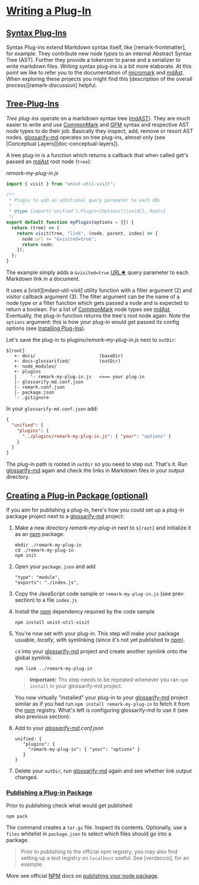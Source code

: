 # [Writing a Plug-In](#writing-a-plug-in)

## [Syntax Plug-Ins](#syntax-plug-ins)

Syntax Plug-ins extend Markdown syntax itself, like \[remark-frontmatter], for example. They contribute new *node types* to an internal Abstract Syntax Tree (AST). Further they provide a tokenizer to parse and a serializer to write markdown files. Writing syntax plug-ins is a bit more elaborate. At this point we like to refer you to the documentation of [micromark][1] and [mdAst][2]. When exploring these projects you might find this \[description of the overall process]\[remark-discussion] helpful.

## [Tree-Plug-Ins](#tree-plug-ins)

*Tree plug-ins* operate on a markdown syntax tree ([mdAST][2]). They are much easier to write and use [CommonMark][3] and [GFM][4] syntax and respective AST node types to do their job. Basically they inspect, add, remove or resort AST nodes. [glossarify-md][5] operates on tree plug-ins, almost only (see \[Conceptual Layers]\[doc-conceptual-layers]).

A tree plug-in is a function which returns a callback that when called get's passed an [mdAst][2] root node (`tree`):

*remark-my-plug-in.js*

```js
import { visit } from "unist-util-visit";

/**
 * Plugin to add an additional query parameter to each URL
 *
 * @type {import('unified').Plugin<[Options?]|void[], Root>}
 */
export default function myPlugin(options = {}) {
  return (tree) => {
    return visit(tree, "link", (node, parent, index) => {
      node.url += "&visited=true";
      return node;
    });
  };
}
```

The example simply adds a `&visited=true` [URL★][6] query parameter to each Markdown link in a document.

It uses a \[visit]\[mdast-util-visit] utility function with a filter argument (2) and visitor callback argument (3). The filter argument can be the name of a node type or a filter function which gets passed a node and is expected to return a boolean.  For a list of [CommonMark][3] node types see [mdAst][2]. Eventually, the plug-in function returns the tree's root node again.
Note the `options` argument: this is how your plug-in would get passed its config options (see [Installing Plug-Ins][7]).

Let's save the plug-in to *plugins/remark-my-plug-in.js* next to `outDir`:

    ${root}
       +- docs/                        (baseDir)
       +- docs-glossarified/           (outDir)
       +- node_modules/
       +- plugins
       |     '- remark-my-plug-in.js   <=== your plug-in
       |- glossarify-md.conf.json
       |- remark.conf.json
       |- package.json
       '- .gitignore

In your `glossarify-md.conf.json` add:

```json
{
  "unified": {
    "plugins": {
      "../plugins/remark-my-plug-in.js": { "your": "options" }
    }
  }
}
```

The plug-in path is rooted in `outDir` so you need to step out.
That's it. Run [glossarify-md][5] again and check the links in Markdown files in your output directory.

## [Creating a Plug-in Package (optional)](#creating-a-plug-in-package-optional)

If you aim for publishing a plug-in, here's how you could set up a plug-in package project next to a [glossarify-md][5] project:

1.  Make a new directory *remark-my-plug-in* next to `${root}` and initialize it as an [npm][8] package.

        mkdir ./remark-my-plug-in
        cd ./remark-my-plug-in
        npm init

2.  Open your `package.json` and add

        "type": "module",
        "exports": "./index.js",

3.  Copy the JavaScript code sample or `remark-my-plug-in.js` (see prev. section) to a file `index.js`

4.  Install the [npm][8] dependency required by the code sample

        npm install unist-util-visit

5.  You're now set with your plug-in. This step will make your package usuable, *locally*, with symlinking (since it's not yet published to [npm][8]).

    `cd` into your [glossarify-md][5] project and create another symlink onto the global symlink:

        npm link ../remark-my-plug-in

    > **Important:** Ths step needs to be repeated whenever you ran `npm install` in your glossarify-md project.

    You now virtually "installed" your plug-in to your [glossarify-md][5] project similar as if you had run `npm install remark-my-plug-in` to fetch it from the [npm][8] registry. What's left is configuring glossarify-md to use it (see also previous section):

6.  Add to your *[glossarify-md][5].conf.json*

        unified: {
           "plugins": {
             "remark-my-plug-in": { "your": "options" }
           }
        }

7.  Delete your `outDir`, run [glossarify-md][5] again and see whether link output changed.

### [Publishing a Plug-in Package](#publishing-a-plug-in-package)

Prior to publishing check what would get published:

    npm pack

The command creates a `tar.gz` file. Inspect its contents. Optionally, use a `files` whitelist in `package.json` to select which files should go into a package.

> Prior to publishing to the official npm registry, you may also find setting up a test registry on `localhost` useful. See \[verdaccio], for an example.

More see official [NPM][8] docs on [publishing your node package][9].

[1]: https://github.com/micromark/ "A low-level extensible implementation of the CommonMark syntax specification (parsing and tokenizing)."

[2]: https://github.com/syntax-tree/mdast "Specification and Implementation of a Markdown Abstract Syntax Tree."

[3]: https://commonmark.org "Effort on providing a minimal set of standardized Markdown syntax."

[4]: https://github.github.com/gfm/ "GitHub Flavoured Markdown"

[5]: https://github.com/about-code/glossarify-md "This project."

[6]: ./glossary.md#uri--url "Uniform Resource Identifier and Uniform Resource Locator are both the same thing, which is an ID with a syntax scheme://authority.tld/path/#fragment?query like https://my.org/foo/#bar?q=123."

[7]: #installing-plug-ins

[8]: _references.md#npm "Node Package Manager."

[9]: https://docs.npmjs.com/packages-and-modules
